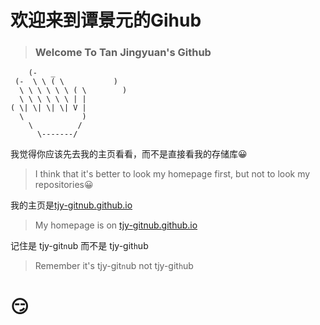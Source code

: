 # 欢迎来到谭景元的Gihub

> ### Welcome To Tan Jingyuan's Github

```
    (-   _
 (-  \ \ ( \           )
  \ \ \ \ \ \ ( \        )
  \ \ \ \ \ \ | |
( \| \| \| \| V |
  \             )
    \          /
      \-------/
```

我觉得你应该先去我的主页看看，而不是直接看我的存储库😀

> I think that it's better to look my homepage first, but not to look my repositories😀

我的主页是[tjy-gitnub.github.io](//tjy-gitnub.github.io)

> My homepage is on [tjy-gitnub.github.io](//tjy-gitnub.github.io)

记住是 tjy-git`n`ub 而不是 tjy-git`h`ub

> Remember it's tjy-git`n`ub not tjy-git`h`ub

# 😏
